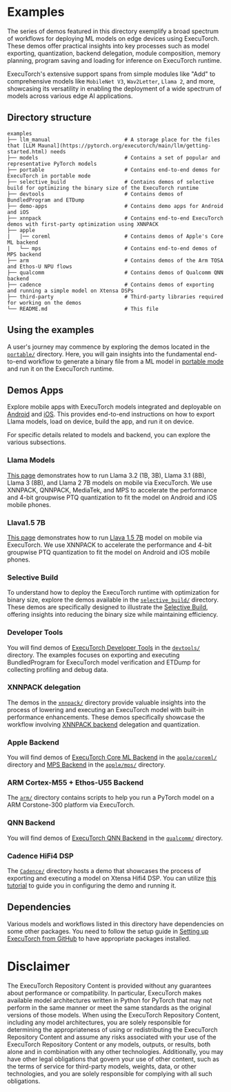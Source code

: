 # Examples


The series of demos featured in this directory exemplify a broad spectrum of workflows for deploying ML models on edge devices using ExecuTorch. These demos offer practical insights into key processes such as model exporting, quantization, backend delegation, module composition, memory planning, program saving and  loading for inference on ExecuTorch runtime.

ExecuTorch's extensive support spans from simple modules like "Add" to comprehensive models like `MobileNet V3`, `Wav2Letter`, `Llama 2`, and more, showcasing its versatility in enabling the deployment of a wide spectrum of models across various edge AI applications.


## Directory structure
```
examples
├── llm_manual                        # A storage place for the files that [LLM Maunal](https://pytorch.org/executorch/main/llm/getting-started.html) needs
├── models                            # Contains a set of popular and representative PyTorch models
├── portable                          # Contains end-to-end demos for ExecuTorch in portable mode
├── selective_build                   # Contains demos of selective build for optimizing the binary size of the ExecuTorch runtime
├── devtools                          # Contains demos of BundledProgram and ETDump
├── demo-apps                         # Contains demo apps for Android and iOS
├── xnnpack                           # Contains end-to-end ExecuTorch demos with first-party optimization using XNNPACK
├── apple
|   |── coreml                        # Contains demos of Apple's Core ML backend
|   └── mps                           # Contains end-to-end demos of MPS backend
├── arm                               # Contains demos of the Arm TOSA and Ethos-U NPU flows
├── qualcomm                          # Contains demos of Qualcomm QNN backend
├── cadence                           # Contains demos of exporting and running a simple model on Xtensa DSPs
├── third-party                       # Third-party libraries required for working on the demos
└── README.md                         # This file
```


## Using the examples

A user's journey may commence by exploring the demos located in the [`portable/`](./portable) directory. Here, you will gain insights into the fundamental end-to-end workflow to generate a binary file from a ML model in [portable mode](../docs/source/concepts.md##portable-mode-lean-mode) and run it on the ExecuTorch runtime.

## Demos Apps

Explore mobile apps with ExecuTorch models integrated and deployable on [Android](./demo-apps/android) and [iOS]((./demo-apps/apple_ios)). This provides end-to-end instructions on how to export Llama models, load on device, build the app, and run it on device.

For specific details related to models and backend, you can explore the various subsections.

### Llama Models

[This page](./models/llama2/README.md) demonstrates how to run Llama 3.2 (1B, 3B), Llama 3.1 (8B), Llama 3 (8B), and Llama 2 7B models on mobile via ExecuTorch. We use XNNPACK, QNNPACK, MediaTek, and MPS to accelerate the performance and 4-bit groupwise PTQ quantization to fit the model on Android and iOS mobile phones.

### Llava1.5 7B

[This page](./models/llava/README.md) demonstrates how to run [Llava 1.5 7B](https://github.com/haotian-liu/LLaVA) model on mobile via ExecuTorch. We use XNNPACK to accelerate the performance and 4-bit groupwise PTQ quantization to fit the model on Android and iOS mobile phones.

### Selective Build

To understand how to deploy the ExecuTorch runtime with optimization for binary size, explore the demos available in the [`selective_build/`](./selective_build) directory. These demos are specifically designed to illustrate the [Selective Build](../docs/source/kernel-library-selective_build.md), offering insights into reducing the binary size while maintaining efficiency.

### Developer Tools

You will find demos of [ExecuTorch Developer Tools](./devtools/) in the [`devtools/`](./devtools/) directory. The examples focuses on exporting and executing BundledProgram for ExecuTorch model verification and ETDump for collecting profiling and debug data.

### XNNPACK delegation

The demos in the [`xnnpack/`](./xnnpack) directory provide valuable insights into the process of lowering and executing an ExecuTorch model with built-in performance enhancements. These demos specifically showcase the workflow involving [XNNPACK backend](https://github.com/pytorch/executorch/tree/main/backends/xnnpack) delegation and quantization.

### Apple Backend

You will find demos of [ExecuTorch Core ML Backend](./apple/coreml/) in the [`apple/coreml/`](./apple/coreml) directory and [MPS Backend](./apple/mps/) in the [`apple/mps/`](./apple/mps) directory.

### ARM Cortex-M55 + Ethos-U55 Backend

The [`arm/`](./arm) directory contains scripts to help you run a PyTorch model on a ARM Corstone-300 platform via ExecuTorch.

### QNN Backend

You will find demos of [ExecuTorch QNN Backend](./qualcomm) in the [`qualcomm/`](./qualcomm) directory.

### Cadence HiFi4 DSP

The [`Cadence/`](./cadence) directory hosts a demo that showcases the process of exporting and executing a model on Xtensa Hifi4 DSP. You can utilize [this tutorial](../docs/source/build-run-xtensa.md) to guide you in configuring the demo and running it.

## Dependencies

Various models and workflows listed in this directory have dependencies on some other packages. You need to follow the setup guide in [Setting up ExecuTorch from GitHub](https://pytorch.org/executorch/stable/getting-started-setup) to have appropriate packages installed.

# Disclaimer

The ExecuTorch Repository Content is provided without any guarantees about performance or compatibility. In particular, ExecuTorch makes available model architectures written in Python for PyTorch that may not perform in the same manner or meet the same standards as the original versions of those models. When using the ExecuTorch Repository Content, including any model architectures, you are solely responsible for determining the appropriateness of using or redistributing the ExecuTorch Repository Content and assume any risks associated with your use of the ExecuTorch Repository Content or any models, outputs, or results, both alone and in combination with any other technologies. Additionally, you may have other legal obligations that govern your use of other content, such as the terms of service for third-party models, weights, data, or other technologies, and you are solely responsible for complying with all such obligations.
